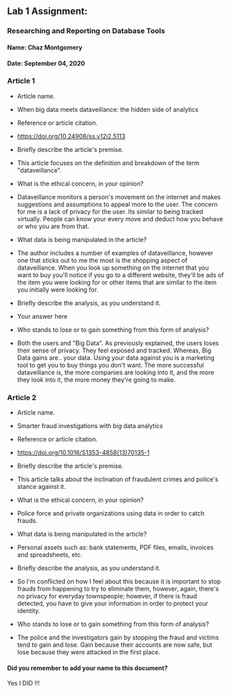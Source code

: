## Lab 1 Assignment:
### Researching and Reporting on Database Tools
#### Name: Chaz Montgomery
#### Date: September 04, 2020

### Article 1
 -  Article name.
 - When big data meets dataveillance: the hidden side of analytics

-  Reference or article citation.
 - https://doi.org/10.24908/ss.v12i2.5113

- Briefly describe the article's premise.
 - This article focuses on the definition and breakdown of the term "dataveillance".

- What is the ethical concern, in your opinion?
 - Dataveillance monitors a person's movement on the internet and makes suggestions and
 assumptions to appeal more to the user. The concern for me is a lack of privacy for the user.
 Its similar to being tracked virtually. People can know your every move and deduct how you behave
 or who you are from that.

- What data is being manipulated in the article?
 - The author includes a number of examples of dataveillance, however one that sticks out to me the most
 is the shopping aspect of dataveillance. When you look up something on the internet that you want to buy
 you'll notice if you go to a different website, they'll be ads of the item you were looking for or other
 items that are similar to the item you initially were looking for.

- Briefly describe the analysis, as you understand it.
 - Your answer here

- Who stands to lose or to gain something from this form of analysis?
 - Both the users and "Big Data". As previously explained, the users loses their sense
 of privacy. They feel exposed and tracked. Whereas, Big Data gains are.. your data.
 Using your data against you is a marketing tool to get you to buy things you don't want.
 The more successful dataveillance is, the more companies are looking into it, and the more
 they look into it, the more money they're going to make.


### Article 2
 -  Article name.
 - Smarter fraud investigations with big data analytics

-  Reference or article citation.
 - https://doi.org/10.1016/S1353-4858(13)70135-1

- Briefly describe the article's premise.
 - This article talks about the inclination of fraudulent crimes and police's stance
 against it.

- What is the ethical concern, in your opinion?
 - Police force and private organizations using data in order to catch frauds.

- What data is being manipulated in the article?
 - Personal assets such as: bank statements, PDF files, emails, invoices and spreadsheets, etc.

- Briefly describe the analysis, as you understand it.
 - So I'm conflicted on how I feel about this because it is important to stop frauds
 from happening to try to eliminate them, however, again, there's no privacy for
 everyday townspeople; however, if there is fraud detected, you have to give your
 information in order to protect your identity.

- Who stands to lose or to gain something from this form of analysis?
 - The police and the investigators gain by stopping the fraud and victims tend to gain
 and lose. Gain because their accounts are now safe, but lose because they were attacked
 in the first place.



#### Did you remember to add your name to this document?
Yes I DID !!!
